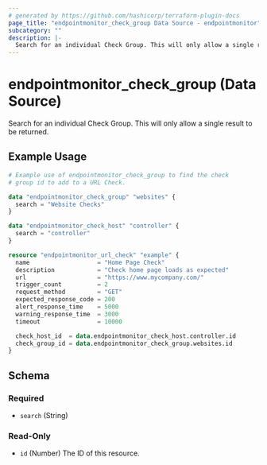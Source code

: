```yaml
---
# generated by https://github.com/hashicorp/terraform-plugin-docs
page_title: "endpointmonitor_check_group Data Source - endpointmonitor"
subcategory: ""
description: |-
  Search for an individual Check Group. This will only allow a single result to be returned.
---
```


# endpointmonitor_check_group (Data Source)

Search for an individual Check Group. This will only allow a single result to be returned.

## Example Usage

```terraform
# Example use of endpointmonitor_check_group to find the check 
# group id to add to a URL Check.

data "endpointmonitor_check_group" "websites" {
  search = "Website Checks"
}

data "endpointmonitor_check_host" "controller" {
  search = "controller"
}

resource "endpointmonitor_url_check" "example" {
  name                   = "Home Page Check"
  description            = "Check home page loads as expected"
  url                    = "https://www.mycompany.com/"
  trigger_count          = 2
  request_method         = "GET"
  expected_response_code = 200
  alert_response_time    = 5000
  warning_response_time  = 3000
  timeout                = 10000

  check_host_id  = data.endpointmonitor_check_host.controller.id
  check_group_id = data.endpointmonitor_check_group.websites.id
}
```

<!-- schema generated by tfplugindocs -->
## Schema

### Required

- `search` (String)

### Read-Only

- `id` (Number) The ID of this resource.
